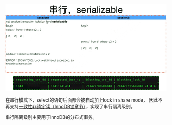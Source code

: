 ![ ](.pics/serializ.png)

在串行模式下，select的语句后面都会被自动加上lock in share mode， 因此不再支持<u>一致性非锁定读（InnoDB锁章节）</u>，实现了串行隔离级别。

串行隔离级别主要用于InnoDB的分布式事务。